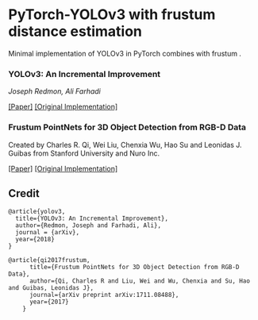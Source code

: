 # PyTorch-YOLOv3 with frustum distance estimation
Minimal implementation of YOLOv3 in PyTorch combines with frustum .

### YOLOv3: An Incremental Improvement
_Joseph Redmon, Ali Farhadi_ <br>



[[Paper]](https://pjreddie.com/media/files/papers/YOLOv3.pdf) [[Original Implementation]](https://github.com/pjreddie/darknet)

### Frustum PointNets for 3D Object Detection from RGB-D Data

Created by Charles R. Qi, Wei Liu, Chenxia Wu, Hao Su and Leonidas J. Guibas from Stanford University and Nuro Inc.

[[Paper]](https://arxiv.org/abs/1711.08488) [[Original Implementation]](https://github.com/charlesq34/frustum-pointnets)
## Credit
```
@article{yolov3,
  title={YOLOv3: An Incremental Improvement},
  author={Redmon, Joseph and Farhadi, Ali},
  journal = {arXiv},
  year={2018}
}

@article{qi2017frustum,
      title={Frustum PointNets for 3D Object Detection from RGB-D Data},
      author={Qi, Charles R and Liu, Wei and Wu, Chenxia and Su, Hao and Guibas, Leonidas J},
      journal={arXiv preprint arXiv:1711.08488},
      year={2017}
    }

```
